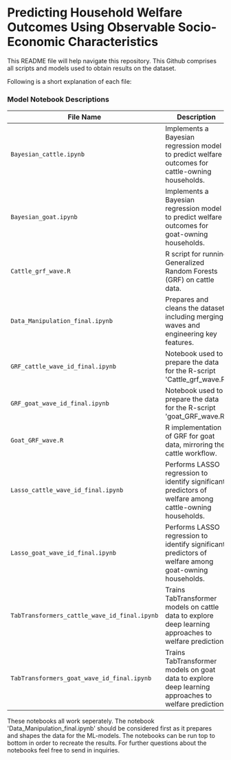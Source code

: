 # Predicting Household Welfare Outcomes Using Observable Socio-Economic Characteristics

This README file will help navigate this repository. This Github comprises all scripts and models used to obtain results on the dataset.

Following is a short explanation of each file:

### Model Notebook Descriptions

| File Name                                      | Description |
|-----------------------------------------------|-------------|
| `Bayesian_cattle.ipynb`                       | Implements a Bayesian regression model to predict welfare outcomes for cattle-owning households. |
| `Bayesian_goat.ipynb`                         | Implements a Bayesian regression model to predict welfare outcomes for goat-owning households. |
| `Cattle_grf_wave.R`                           | R script for running Generalized Random Forests (GRF) on cattle data. |
| `Data_Manipulation_final.ipynb`               | Prepares and cleans the dataset, including merging waves and engineering key features. |
| `GRF_cattle_wave_id_final.ipynb`              | Notebook used to prepare the data for the R-script 'Cattle_grf_wave.R'|
| `GRF_goat_wave_id_final.ipynb`                | Notebook used to prepare the data for the R-script 'goat_GRF_wave.R' |
| `Goat_GRF_wave.R`                             | R implementation of GRF for goat data, mirroring the cattle workflow. |
| `Lasso_cattle_wave_id_final.ipynb`            | Performs LASSO regression to identify significant predictors of welfare among cattle-owning households. |
| `Lasso_goat_wave_id_final.ipynb`              | Performs LASSO regression to identify significant predictors of welfare among goat-owning households. |
| `TabTransformers_cattle_wave_id_final.ipynb`  | Trains TabTransformer models on cattle data to explore deep learning approaches to welfare prediction. |
| `TabTransformers_goat_wave_id_final.ipynb`    | Trains TabTransformer models on goat data to explore deep learning approaches to welfare prediction. |

These notebooks all work seperately. The notebook 'Data_Manipulation_final.ipynb' should be considered first as it prepares and shapes the data for the ML-models.
The notebooks can be run top to bottom in order to recreate the results. For further questions about the notebooks feel free to send in inquiries.
